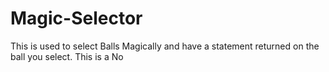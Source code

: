 # Magic-Selector
This is used to select Balls Magically and have a statement returned on the ball you select.
This is a No
